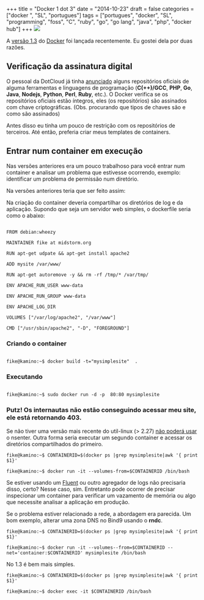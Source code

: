 +++
title = "Docker 1 dot 3"
date = "2014-10-23"
draft = false
categories = ["docker ", "SL", "portugues"]
tags = ["portugues", "docker", "SL", "programming", "foss", "C", "ruby", "go", "go lang", "java", "php", "docker hub"]
+++
![]( /images/solomon-keynote-penguin-authentication-300x235.png)

A [versão 1.3][docker13] do [Docker][docker] foi lançada recentemente. Eu
gostei dela por duas razões.

## Verificação da assinatura digital

O pessoal da DotCloud já tinha [anunciado][danuncio] alguns repositórios
oficiais de alguma ferramentas e linguagens de programação (**C(++)/GCC**,
**PHP**, **Go**, **Java**, **Nodejs**, **Python**, **Perl**, **Ruby**,
etc.). O Docker verifica se os repositórios oficiais estão íntegros, eles
(os repositórios) são assinados com chave criptográficas. (Obs. procurando
que tipos de chaves são e como são assinados)

Antes disso eu tinha um pouco de restrição com os repositórios de terceiros.
Até então, preferia criar meus templates de containers.

## Entrar num container em execução

Nas versões anteriores era um pouco trabalhoso para você entrar num container
e analisar um problema que estivesse ocorrendo, exemplo: identificar um
problema de permissão num diretório.

Na versões anteriores teria que ser feito assim:

Na criação do container deveria compartilhar os diretórios de log e da
aplicação. Supondo que seja um servidor web simples, o  dockerfile seria
como o abaixo:

```

FROM debian:wheezy

MAINTAINER fike at midstorm.org

RUN apt-get udpate && apt-get install apache2

ADD mysite /var/www/

RUN apt-get autoremove -y && rm -rf /tmp/* /var/tmp/

ENV APACHE_RUN_USER www-data

ENV APACHE_RUN_GROUP www-data

ENV APACHE_LOG_DIR

VOLUMES ["/var/log/apache2", "/var/www"]

CMD ["/usr/sbin/apache2", "-D", "FOREGROUND"]

```

### Criando o container

```

fike@kamino:~$ docker build -t="mysimplesite"  .

```

### Executando

```

fike@kamino:~$ sudo docker run -d -p  80:80 mysimplesite

```

### Putz! Os internautas não estão conseguindo acessar meu site, ele está retornando 403.

Se não tiver uma versão mais recente do util-linux (> 2.27)
[não poderá usar][nsenter] o nsenter. Outra forma seria executar um segundo
container e acessar os diretórios compartilhados do primeiro.

```
fike@kamino:~$ CONTAINERID=$(docker ps |grep mysimplesite|awk '{ print $1}'

fike@kamino:~$ docker run -it --volumes-from=$CONTAINERID /bin/bash

```

Se estiver usando um [Fluent][fluent] ou outro agregador de logs não
precisaria disso, certo? Nesse caso, sim. Entretanto pode ocorrer de precisar
inspecionar um container para verificar um vazamento de memória ou algo
que necessite analisar a aplicação em produção.

Se o problema estiver relacionado a rede, a abordagem era parecida. Um bom
exemplo, alterar uma zona DNS no Bind9 usando o **rndc**.

```
fike@kamino:~$ CONTAINERID=$(docker ps |grep mysimplesite|awk '{ print $1}'

fike@kamino:~$ docker run -it --volumes--from=$CONTAINERID --net='container:$CONTAINERID' mysimplesite /bin/bash

```

No 1.3 é bem mais simples.

```
fike@kamino:~$ CONTAINERID=$(docker ps |grep mysimplesite|awk '{ print $1}'

fike@kamino:~$ docker exec -it $CONTAINERID /bin/bash
```

[docker13]: https://blog.docker.com/2014/10/docker-1-3-signed-images-process-injection-security-options-mac-shared-directories/
[danuncio]: https://blog.docker.com/2014/09/docker-hub-official-repos-announcing-language-stacks/
[docker]: http://www.docker.com
[nsenter]: http://jpetazzo.github.io/2014/03/23/lxc-attach-nsinit-nsenter-docker-0-9/
[fluent]: http://www.fluentd.org/
